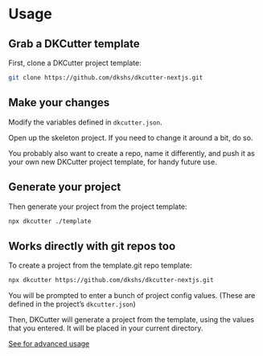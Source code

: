 # Usage

## Grab a DKCutter template

First, clone a DKCutter project template:

```bash
git clone https://github.com/dkshs/dkcutter-nextjs.git
```

## Make your changes

Modify the variables defined in `dkcutter.json`.

Open up the skeleton project. If you need to change it around a bit, do so.

You probably also want to create a repo, name it differently, and push it as your own new DKCutter project template, for handy future use.

## Generate your project

Then generate your project from the project template:

```bash
npx dkcutter ./template
```

## Works directly with git repos too

To create a project from the template.git repo template:

```bash
npx dkcutter https://github.com/dkshs/dkcutter-nextjs.git
```

You will be prompted to enter a bunch of project config values. (These are defined in the project’s `dkcutter.json`)

Then, DKCutter will generate a project from the template, using the values that you entered. It will be placed in your current directory.

[See for advanced usage](./advanced/advanced-usage.md)
